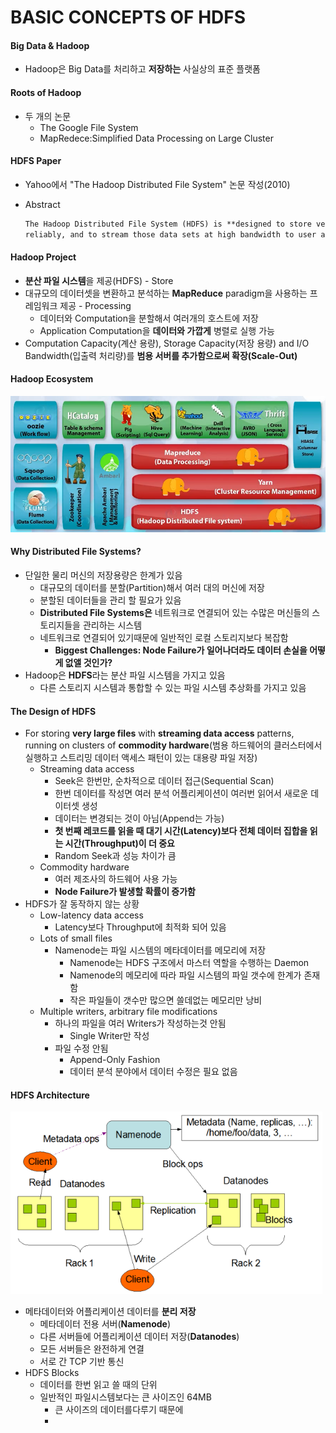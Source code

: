# BASIC CONCEPTS OF HDFS

#### Big Data & Hadoop

- Hadoop은 Big Data를 처리하고 **저장하는** 사실상의 표준 플랫폼



#### Roots of Hadoop

- 두 개의 논문
  - The Google File System
  - MapRedece:Simplified Data Processing on Large Cluster



#### HDFS Paper

- Yahoo에서 "The Hadoop Distributed File System" 논문 작성(2010)

- Abstract

  ```markdown
  The Hadoop Distributed File System (HDFS) is **designed to store very large data sets
  reliably, and to stream those data sets at high bandwidth to user applications.** In a large cluster, thousands of servers both host directly attached storage and execute user application tasks. **By distributing storage and computation across many servers,** the resource can grow with demand while remaining economical at every size. We describe the architecture of HDFS and report on experience using HDFS to manage **25 petabytes** of enterprise data at Yahoo!
  ```



#### Hadoop Project

- **분산 파일 시스템**을 제공(HDFS) - Store
- 대규모의 데이터셋을 변환하고 분석하는 **MapReduce** paradigm을 사용하는 프레임워크 제공 - Processing
  - 데이터와 Computation을 분할해서 여러개의 호스트에 저장
  - Application Computation을 **데이터와 가깝게** 병렬로 실행 가능
- Computation Capacity(계산 용량), Storage Capacity(저장 용량) and I/O Bandwidth(입출력 처리량)를 **범용 서버를 추가함으로써 확장(Scale-Out)**



#### Hadoop Ecosystem

​	<img src="..\..\img\image-20200912222720097.png" alt="image-20200912222720097" style="zoom:80%;" />



#### Why Distributed File Systems?

- 단일한 물리 머신의 저장용량은 한계가 있음
  - 대규모의 데이터를 분할(Partition)해서 여러 대의 머신에 저장
  - 분할된 데이터들을 관리 할 필요가 있음
  - **Distributed File Systems은** 네트워크로 연결되어 있는 수많은 머신들의 스토리지들을 관리하는 시스템
  - 네트워크로 연결되어 있기때문에 일반적인 로컬 스토리지보다 복잡함
    -  **Biggest Challenges: Node Failure가 일어나더라도 데이터 손실을 어떻게 없앨 것인가?**
- Hadoop은 **HDFS**라는 분산 파일 시스템을 가지고 있음
  - 다른 스토리지 시스템과 통합할 수 있는 파일 시스템 추상화를 가지고 있음



#### The Design of HDFS

- For storing **very large files** with **streaming data access** patterns, running on clusters of **commodity hardware**(범용 하드웨어의 클러스터에서 실행하고 스트리밍 데이터 액세스 패턴이 있는 대용량 파일 저장)
  - Streaming data access
    - Seek은 한번만, 순차적으로 데이터 접근(Sequential Scan)
    - 한번 데이터를 작성면 여러 분석 어플리케이션이 여러번 읽어서 새로운 데이터셋 생성
    - 데이터는 변경되는 것이 아님(Append는 가능)
    - **첫 번째 레코드를 읽을 때 대기 시간(Latency)보다 전체 데이터 집합을 읽는 시간(Throughput)이 더 중요**
    - Random Seek과 성능 차이가 큼
  - Commodity hardware
    - 여러 제조사의 하드웨어 사용 가능
    - **Node Failure가 발생할 확률이 증가함**
- HDFS가 잘 동작하지 않는 상황
  - Low-latency data access
    - Latency보다 Throughput에 최적화 되어 있음
  - Lots of small files
    - Namenode는 파일 시스템의 메타데이터를 메모리에 저장
      - Namenode는 HDFS 구조에서 마스터 역할을 수행하는 Daemon
      - Namenode의 메모리에 따라 파일 시스템의 파일 갯수에 한계가 존재함
      - 작은 파일들이 갯수만 많으면 쓸데없는 메모리만 낭비
  - Multiple writers, arbitrary file modifications
    - 하나의 파일을 여러 Writers가 작성하는것 안됨
      - Single Writer만 작성
    - 파일 수정 안됨
      - Append-Only Fashion
      - 데이터 분석 분야에서 데이터 수정은 필요 없음



#### HDFS Architecture

​	<img src="..\..\img\image-20201013024353205.png" alt="image-20201013024353205" style="zoom:80%;" />

- 메타데이터와 어플리케이션 데이터를 **분리 저장**
  - 메타데이터 전용 서버(**Namenode**)
  - 다른 서버들에 어플리케이션 데이터 저장(**Datanodes**)
  - 모든 서버들은 완전하게 연결
  - 서로 간 TCP 기반 통신
- HDFS Blocks
  - 데이터를 한번 읽고 쓸 때의 단위
  - 일반적인 파일시스템보다는 큰 사이즈인 64MB
    - 큰 사이즈의 데이터를다루기 때문에
    - 

